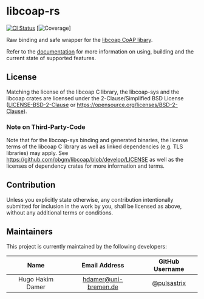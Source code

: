 # libcoap-rs

[![CI Status](https://github.com/namib-project/libcoap-rs/actions/workflows/ci.yml/badge.svg)](https://github.com/namib-project/libcoap-rs/actions/workflows/ci.yml)
[![Coverage](https://raw.githubusercontent.com/namib-project/libcoap-rs/_xml_coverage_reports/data/main/badge.svg)]

Raw binding and safe wrapper for the [libcoap CoAP libary](https://github.com/obgm/libcoap).

Refer to the [documentation](https://docs.rs/libcoap-rs) for more information on using, building and the current state
of supported features.

## License

Matching the license of the libcoap C library, the libcoap-sys and the libcoap crates are licensed under the
2-Clause/Simplified BSD License ([LICENSE-BSD-2-Clause](LICENSE-BSD-2-CLAUSE)
or https://opensource.org/licenses/BSD-2-Clause).

### Note on Third-Party-Code

Note that for the libcoap-sys binding and generated binaries, the license terms of the libcoap C library as well as
linked dependencies (e.g. TLS libraries) may apply.
See https://github.com/obgm/libcoap/blob/develop/LICENSE as well as the licenses of dependency crates for more
information and terms.

## Contribution

Unless you explicitly state otherwise, any contribution intentionally submitted
for inclusion in the work by you, shall be licensed as above, without any additional terms or conditions.

## Maintainers

This project is currently maintained by the following developers:

|       Name       |    Email Address     |               GitHub Username                |
|:----------------:|:--------------------:|:--------------------------------------------:|
| Hugo Hakim Damer | hdamer@uni-bremen.de | [@pulsastrix](https://github.com/pulsastrix) |
